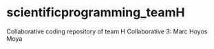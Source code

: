 # scientificprogramming_teamH
Collaborative coding repository of team H 
Collaborative 3: Marc Hoyos Moya
